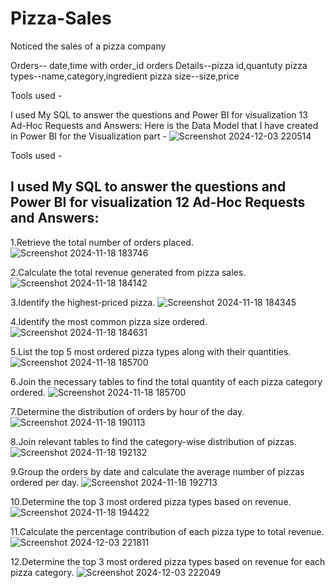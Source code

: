 # Pizza-Sales
Noticed the sales of a pizza company

Orders-- date,time with order_id
orders Details--pizza id,quantuty
pizza types--name,category,ingredient
pizza size--size,price

Tools used -

I used My SQL to answer the questions
and Power BI for visualization
13 Ad-Hoc Requests and Answers:
Here is the Data Model that I have created in Power BI for the Visualization part -
![Screenshot 2024-12-03 220514](https://github.com/user-attachments/assets/097a0901-b796-4a57-bea2-2bfb81d092c5)


Tools used -

I used My SQL to answer the questions
and Power BI for visualization
12 Ad-Hoc Requests and Answers:
-----------------------------------------------------------------------------------------------------------------------------
1.Retrieve the total number of orders placed.
![Screenshot 2024-11-18 183746](https://github.com/user-attachments/assets/6d2a1f21-bb54-4d4f-b664-ccc2b2df1140)


2.Calculate the total revenue generated from pizza sales.
![Screenshot 2024-11-18 184142](https://github.com/user-attachments/assets/e0b487db-16af-43eb-ae65-e22cdae6a201)


3.Identify the highest-priced pizza.
![Screenshot 2024-11-18 184345](https://github.com/user-attachments/assets/473521a8-07ba-4bef-83e6-6eb97d926250)



4.Identify the most common pizza size ordered.
![Screenshot 2024-11-18 184631](https://github.com/user-attachments/assets/f4ddb0e9-210f-4295-81c1-bae377accbd1)



5.List the top 5 most ordered pizza types along with their quantities.
![Screenshot 2024-11-18 185700](https://github.com/user-attachments/assets/6afda2c1-d98a-43e0-99d9-dd00410ddf9f)


6.Join the necessary tables to find the total quantity of each pizza category ordered.
![Screenshot 2024-11-18 185700](https://github.com/user-attachments/assets/1180b96b-d836-4787-9449-01a4fed555a9)



7.Determine the distribution of orders by hour of the day.
![Screenshot 2024-11-18 190113](https://github.com/user-attachments/assets/c9852cd6-ae1e-4bba-8a1d-f66c5ee56eb8)




8.Join relevant tables to find the category-wise distribution of pizzas.
![Screenshot 2024-11-18 192132](https://github.com/user-attachments/assets/f6cf910a-fc63-411d-be6d-7699dcfe989b)



9.Group the orders by date and calculate the average number of pizzas ordered per day.
![Screenshot 2024-11-18 192713](https://github.com/user-attachments/assets/2b44df8d-74fd-43a5-8e25-dc50ccdfa760)


10.Determine the top 3 most ordered pizza types based on revenue.
![Screenshot 2024-11-18 194422](https://github.com/user-attachments/assets/3a52177f-6c37-46dc-8ce3-3a361aefe1a3)



11.Calculate the percentage contribution of each pizza type to total revenue.
![Screenshot 2024-12-03 221811](https://github.com/user-attachments/assets/08c8e351-b55f-4f58-bb6c-fc7701dd0782)





12.Determine the top 3 most ordered pizza types based on revenue for each pizza category.
![Screenshot 2024-12-03 222049](https://github.com/user-attachments/assets/1066584a-01f2-47a7-b7c0-cc321a3ce77d)


